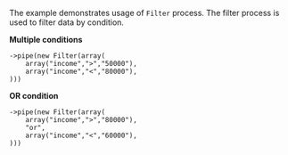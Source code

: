The example demonstrates usage of `Filter` process. The filter process is used to filter data by condition.

__Multiple conditions__

```
->pipe(new Filter(array(
    array("income",">","50000"),
    array("income","<","80000"),
)))
```

__OR condition__

```
->pipe(new Filter(array(
    array("income",">","80000"),
    "or",
    array("income","<","60000"),
)))
```
